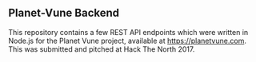 ## Planet-Vune Backend

This repository contains a few REST API endpoints which were written in Node.js for the Planet Vune project, available at https://planetvune.com. This was submitted and pitched at Hack The North 2017.
